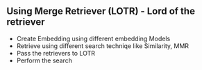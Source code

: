 ## Using Merge Retriever (LOTR) - Lord of the retriever

- Create Embedding using different embedding Models
- Retrieve using different search techniqe like Similarity, MMR
- Pass the retrievers to LOTR
- Perform the search